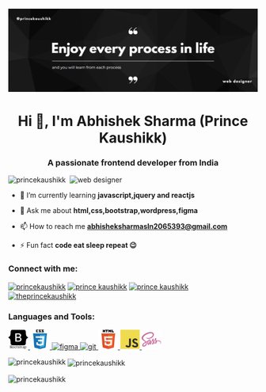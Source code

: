 ![logo](https://github.com/princekaushikk/princekaushikk/blob/main/web-designer.png)
<h1 align="center">Hi 👋, I'm Abhishek Sharma (Prince Kaushikk)</h1>
<h3 align="center">A passionate frontend developer from India</h3>

<img align="right" alt="web designer" width="380" src="https://media2.giphy.com/media/jRf5fsn8G6YaogAWxn/giphy.gif?cid=6c09b9525iwvldpyfdzpt38z7fghh58s0nl6a5hdr2lvc25a&rid=giphy.gif&ct=s">

<p align="left"> <img src="https://komarev.com/ghpvc/?username=princekaushikk&label=Profile%20views&color=0e75b6&style=flat" alt="princekaushikk" /> </p>

- 🌱 I’m currently learning **javascript,jquery and reactjs**

- 💬 Ask me about **html,css,bootstrap,wordpress,figma**

- 📫 How to reach me **abhisheksharmasln2065393@gmail.com**

- ⚡ Fun fact **code eat sleep repeat 😉**

<h3 align="left">Connect with me:</h3>
<p align="left">
<a href="https://twitter.com/princekaushikk?t=5THLvT-CNXSlOF-oe7KhqQ&s=09" target="blank"><img align="center" src="https://raw.githubusercontent.com/rahuldkjain/github-profile-readme-generator/master/src/images/icons/Social/twitter.svg" alt="princekaushikk" height="30" width="40" /></a>
<a href="https://www.linkedin.com/in/prince-kaushikk/" target="blank"><img align="center" src="https://raw.githubusercontent.com/rahuldkjain/github-profile-readme-generator/master/src/images/icons/Social/linked-in-alt.svg" alt="prince kaushikk" height="30" width="40" /></a>
<a href="https://fb.com/prince kaushikk" target="blank"><img align="center" src="https://raw.githubusercontent.com/rahuldkjain/github-profile-readme-generator/master/src/images/icons/Social/facebook.svg" alt="prince kaushikk" height="30" width="40" /></a>
<a href="https://www.instagram.com/prince_kaushikk/?igshid=ZDdkNTZiNTM%3D" target="blank"><img align="center" src="https://raw.githubusercontent.com/rahuldkjain/github-profile-readme-generator/master/src/images/icons/Social/instagram.svg" alt="theprincekaushikk" height="30" width="40" /></a>
</p>

<h3 align="left">Languages and Tools:</h3>
<p align="left"> <a href="https://getbootstrap.com" target="_blank" rel="noreferrer"> <img src="https://raw.githubusercontent.com/devicons/devicon/master/icons/bootstrap/bootstrap-plain-wordmark.svg" alt="bootstrap" width="40" height="40"/> </a> <a href="https://www.w3schools.com/css/" target="_blank" rel="noreferrer"> <img src="https://raw.githubusercontent.com/devicons/devicon/master/icons/css3/css3-original-wordmark.svg" alt="css3" width="40" height="40"/> </a> <a href="https://www.figma.com/" target="_blank" rel="noreferrer"> <img src="https://www.vectorlogo.zone/logos/figma/figma-icon.svg" alt="figma" width="40" height="40"/> </a> <a href="https://git-scm.com/" target="_blank" rel="noreferrer"> <img src="https://www.vectorlogo.zone/logos/git-scm/git-scm-icon.svg" alt="git" width="40" height="40"/> </a> <a href="https://www.w3.org/html/" target="_blank" rel="noreferrer"> <img src="https://raw.githubusercontent.com/devicons/devicon/master/icons/html5/html5-original-wordmark.svg" alt="html5" width="40" height="40"/> </a> <a href="https://developer.mozilla.org/en-US/docs/Web/JavaScript" target="_blank" rel="noreferrer"> <img src="https://raw.githubusercontent.com/devicons/devicon/master/icons/javascript/javascript-original.svg" alt="javascript" width="40" height="40"/> </a> <a href="https://sass-lang.com" target="_blank" rel="noreferrer"> <img src="https://raw.githubusercontent.com/devicons/devicon/master/icons/sass/sass-original.svg" alt="sass" width="40" height="40"/> </a> </p>

<p><img align="left" src="https://github-readme-stats.vercel.app/api/top-langs?username=princekaushikk&show_icons=true&locale=en&layout=compact" alt="princekaushikk" /></p>

<p>&nbsp;<img align="center" src="https://github-readme-stats.vercel.app/api?username=princekaushikk&show_icons=true&locale=en" alt="princekaushikk" /></p>

<p><img align="center" src="https://github-readme-streak-stats.herokuapp.com/?user=princekaushikk&" alt="princekaushikk" /></p>
